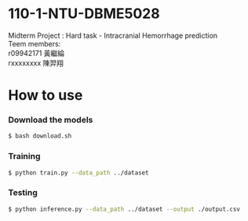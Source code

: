 # 110-1-NTU-DBME5028
Midterm Project : Hard task - Intracranial Hemorrhage prediction \
Teem members:\
r09942171 黃繼綸 \
rxxxxxxxx 陳羿翔

# How to use
### Download the models
```bash
$ bash download.sh
```

### Training
```bash
$ python train.py --data_path ../dataset
```

### Testing
```bash
$ python inference.py --data_path ../dataset --output ./output.csv
```

